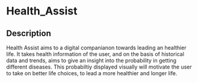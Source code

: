 # Health_Assist

## Description
Health Assist aims to a digital companianon towards leading an healthier life. It takes health information of the user, and on the basis of historical data and trends, aims to give an insight into the probability in getting different diseases. This probabiltiy displayed visually will motivate the user to take on better life choices, to lead a more healthier and longer life. 

